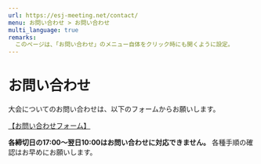 ```yaml
---
url: https://esj-meeting.net/contact/
menu: お問い合わせ > お問い合わせ
multi_language: true
remarks:
  このページは、「お問い合わせ」のメニュー自体をクリック時にも開くように設定。
---
```


# お問い合わせ
<!---
## 問い合わせの前に
お問い合わせの前に、[よくある質問](/faq)についても、事前にご確認ください。毎年、多くの労力が問い合わせへの対応に割かれています。大会企画委員・実行委員の負担軽減にご協力ください。

## 問い合わせを送る
--->
大会についてのお問い合わせは、以下のフォームからお願いします。

[【お問い合わせフォーム】](https://otoiawase.jp/do/public/form/seitai/2)

**各締切日の17:00〜翌日10:00はお問い合わせに対応できません。** 各種手順の確認はお早めにお願いします。
